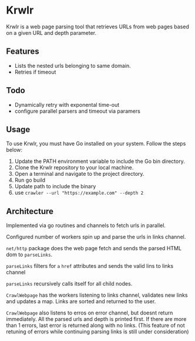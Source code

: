 # Krwlr

Krwlr is a web page parsing tool that retrieves URLs from web pages based on a given URL and depth parameter.

## Features

- Lists the nested urls belonging to same domain.
- Retries if timeout

## Todo
- Dynamically retry with exponental time-out
- configure parallel parsers and timeout via paramers

## Usage

To use Krwlr, you must have Go installed on your system. Follow the steps below:

1. Update the PATH environment variable to include the Go bin directory.
2. Clone the Krwlr repository to your local machine.
3. Open a terminal and navigate to the project directory.
4. Run go build 
5. Update path to include the binary
6. use ```crawler --url "https://example.com" --depth 2```


## Architecture
Implemented via go routines and channels to fetch urls in parallel. 

Configured number of workers spin up and parse the urls in links channel.

`net/http` package does the web page fetch and sends the parsed HTML dom to `parseLinks`.

`parseLinks` filters for `a` `href` attributes and sends the valid lins to links channel

`parseLinks` recursively calls itself for all child nodes.

`CrawlWebpage` has the workers listening to links channel, validates new links and updates a map. Links are sorted and returned to the user.

`CrawlWebpage` also listens to erros on error channel, but doesnt return immediately. All the parsed urls and depth is printed first. If there are more than 1 errors, last error is returned along with no links. (This feature of not retuning of errors while continuing parsing links is still under consideration) 
